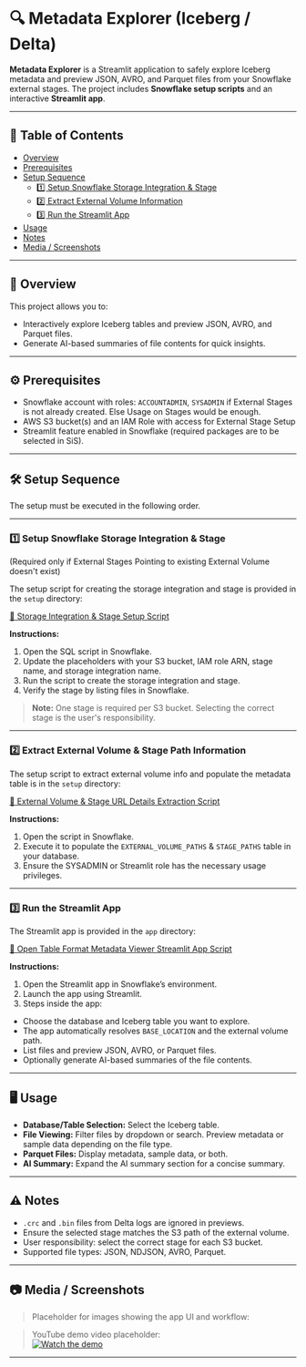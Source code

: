 # 🔍 Metadata Explorer (Iceberg / Delta)

**Metadata Explorer** is a Streamlit application to safely explore Iceberg metadata and preview JSON, AVRO, and Parquet files from your Snowflake external stages. The project includes **Snowflake setup scripts** and an interactive **Streamlit app**.

---

## 📌 Table of Contents

- [Overview](#overview)  
- [Prerequisites](#prerequisites)  
- [Setup Sequence](#setup-sequence)  
  - [1️⃣ Setup Snowflake Storage Integration & Stage](#1-setup-snowflake-storage-integration--stage)  
  - [2️⃣ Extract External Volume Information](#2-extract-external-volume-information)  
  - [3️⃣ Run the Streamlit App](#3-run-the-streamlit-app)  
- [Usage](#usage)  
- [Notes](#notes)  
- [Media / Screenshots](#media--screenshots)  

---

## 📝 Overview

This project allows you to:

- Interactively explore Iceberg tables and preview JSON, AVRO, and Parquet files.  
- Generate AI-based summaries of file contents for quick insights.

---

## ⚙️ Prerequisites

- Snowflake account with roles: `ACCOUNTADMIN`, `SYSADMIN` if External Stages is not already created. Else Usage on Stages would be enough.
- AWS S3 bucket(s) and an IAM Role with access for External Stage Setup 
- Streamlit feature enabled in Snowflake (required packages are to be selected in SiS).  

---

## 🛠 Setup Sequence

The setup must be executed in the following order.

---

### 1️⃣ Setup Snowflake Storage Integration & Stage 

(Required only if External Stages Pointing to existing External Volume doesn't exist)

The setup script for creating the storage integration and stage is provided in the `setup` directory:  

[📄 Storage Integration & Stage Setup Script](./setup/1_StorageIntegration_StageSetup.sql)

**Instructions:**

1. Open the SQL script in Snowflake.  
2. Update the placeholders with your S3 bucket, IAM role ARN, stage name, and storage integration name.  
3. Run the script to create the storage integration and stage.  
4. Verify the stage by listing files in Snowflake.

> **Note:** One stage is required per S3 bucket. Selecting the correct stage is the user's responsibility.

---

### 2️⃣ Extract External Volume & Stage Path Information

The setup script to extract external volume info and populate the metadata table is in the `setup` directory:

[📄 External Volume & Stage URL Details Extraction Script](./setup/2_External_Volume_and_Stage_SetupScript.sql)

**Instructions:**

1. Open the script in Snowflake.  
2. Execute it to populate the `EXTERNAL_VOLUME_PATHS` & `STAGE_PATHS` table in your database.  
3. Ensure the SYSADMIN or Streamlit role has the necessary usage privileges.

---

### 3️⃣ Run the Streamlit App

The Streamlit app is provided in the `app` directory:

[📄 Open Table Format Metadata Viewer Streamlit App Script](./app/OpenTableFormat_MetadataViewet.py)


**Instructions:**

1. Open the Streamlit app in Snowflake’s environment.  
2. Launch the app using Streamlit.  
3. Steps inside the app:

- Choose the database and Iceberg table you want to explore.  
- The app automatically resolves `BASE_LOCATION` and the external volume path.  
- List files and preview JSON, AVRO, or Parquet files.  
- Optionally generate AI-based summaries of the file contents.

---

## 🖥 Usage

- **Database/Table Selection:** Select the Iceberg table.  
- **File Viewing:** Filter files by dropdown or search. Preview metadata or sample data depending on the file type.  
- **Parquet Files:** Display metadata, sample data, or both.  
- **AI Summary:** Expand the AI summary section for a concise summary.

---

## ⚠️ Notes

- `.crc` and `.bin` files from Delta logs are ignored in previews.  
- Ensure the selected stage matches the S3 path of the external volume.  
- User responsibility: select the correct stage for each S3 bucket.  
- Supported file types: JSON, NDJSON, AVRO, Parquet.  

---

## 📷 Media / Screenshots

> Placeholder for images showing the app UI and workflow:


> YouTube demo video placeholder:  
[![Watch the demo](https://img.youtube.com/vi/<VIDEO_ID>/0.jpg)](https://www.youtube.com/watch?v=<VIDEO_ID>)

---
